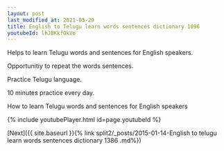 ```yaml
---
layout: post
last_modified_at: 2021-03-29
title: English to Telugu learn words sentences dictionary 1096 
youtubeId: lhJBKkfOkVo
---
```

 
 
Helps to learn Telugu words and sentences for English speakers.

Opportunitiy to repeat the words sentences. 

Practice Telugu language. 
 
10 minutes practice every day. 
 
How to learn Telugu words and sentences for English speakers 
 
{% include youtubePlayer.html id=page.youtubeId %}
 
 
[Next]({{ site.baseurl }}{% link  split2/_posts/2015-01-14-English to telugu learn words sentences dictionary 1386 .md%})
 

